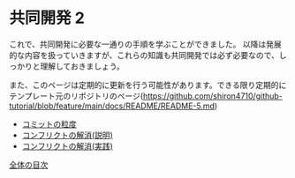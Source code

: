 # 共同開発 2

これで、共同開発に必要な一通りの手順を学ぶことができました。
以降は発展的な内容を扱っていきますが、これらの知識も共同開発では必ず必要なので、しっかりと理解しておきましょう。

また、このページは定期的に更新を行う可能性があります。できる限り定期的にテンプレート元のリポジトリのページ(https://github.com/shiron4710/github-tutorial/blob/feature/main/docs/README/README-5.md)

- [コミットの粒度](/docs/contrib2/commit.md)
- [コンフリクトの解消(説明)](/docs/contrib2/conflict.md)
- [コンフリクトの解消(実践)](/docs/contrib2/resolve-conflict.md)

[全体の目次](/contents.md)
